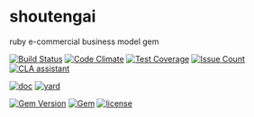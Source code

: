# shoutengai
ruby e-commercial business model gem

[![Build Status](https://travis-ci.org/tallty/shoutengai.svg?branch=master)](https://travis-ci.org/tallty/shoutengai)
[![Code Climate](https://codeclimate.com/github/tallty/shoutengai/badges/gpa.svg)](https://codeclimate.com/github/tallty/shoutengai)
[![Test Coverage](https://codeclimate.com/github/tallty/shoutengai/badges/coverage.svg)](https://codeclimate.com/github/tallty/shoutengai/coverage)
[![Issue Count](https://codeclimate.com/github/tallty/shoutengai/badges/issue_count.svg)](https://codeclimate.com/github/tallty/shoutengai)
[![CLA assistant](https://cla-assistant.io/readme/badge/tallty/shoutengai)](https://cla-assistant.io/tallty/shoutengai)

[![doc](http://inch-ci.org/github/tallty/shoutengai.svg?branch=master)](http://inch-ci.org/github/tallty/shoutengai) [![yard](https://img.shields.io/badge/docs-yard-brightgreen.svg)](http://www.rubydoc.info/gems/shoutengai)

[![Gem Version](https://img.shields.io/gem/v/shoutengai.svg?maxAge=43200)](https://rubygems.org/gems/shoutengai) [![Gem](https://img.shields.io/gem/dt/shoutengai.svg?maxAge=43200)](https://rubygems.org/gems/shoutengai) [![license](https://img.shields.io/github/license/tallty/shoutengai.svg?maxAge=2592000)]()
